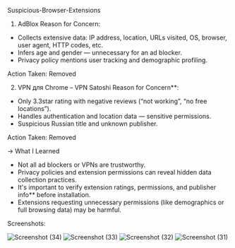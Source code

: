 Suspicious-Browser-Extensions

1. AdBlox
Reason for Concern:
  - Collects extensive data: IP address, location, URLs visited, OS, browser, user agent, HTTP codes, etc.
  - Infers age and gender — unnecessary for an ad blocker.
  - Privacy policy mentions user tracking and demographic profiling.

 Action Taken: Removed


2. VPN для Chrome – VPN Satoshi
Reason for Concern**:
  - Only 3.3star rating with negative reviews (“not working”, “no free locations”).
  - Handles authentication and location data — sensitive permissions.
  - Suspicious Russian title and unknown publisher.
  
Action Taken: Removed


-> What I Learned

- Not all ad blockers or VPNs are trustworthy.
- Privacy policies and extension permissions can reveal hidden data collection practices.
- It's important to verify extension ratings, permissions, and publisher info** before installation.
- Extensions requesting unnecessary permissions (like demographics or full browsing data) may be harmful.


Screenshots:

![Screenshot (34)](https://github.com/user-attachments/assets/14eb3480-91ac-429e-94c8-c6831a9d6efd)
![Screenshot (33)](https://github.com/user-attachments/assets/b64d595f-a55b-4af7-b753-00f9bae813c2)
![Screenshot (32)](https://github.com/user-attachments/assets/e1538c13-8712-49ec-9cd8-c82936481fc4)
![Screenshot (31)](https://github.com/user-attachments/assets/a131ad93-4235-4e54-93d1-d7ec0f25c5db)


